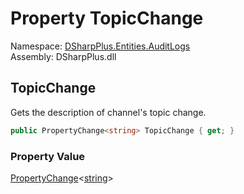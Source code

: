 # Property TopicChange

Namespace: [DSharpPlus.Entities.AuditLogs](DSharpPlus.Entities.AuditLogs.md)  
Assembly: DSharpPlus.dll

## <a id="DSharpPlus_Entities_AuditLogs_DiscordAuditLogChannelEntry_TopicChange"></a>TopicChange

Gets the description of channel's topic change.

```csharp
public PropertyChange<string> TopicChange { get; }
```

### Property Value

[PropertyChange](DSharpPlus.Entities.AuditLogs.PropertyChange\-1.md)<[string](https://learn.microsoft.com/dotnet/api/system.string)\>

